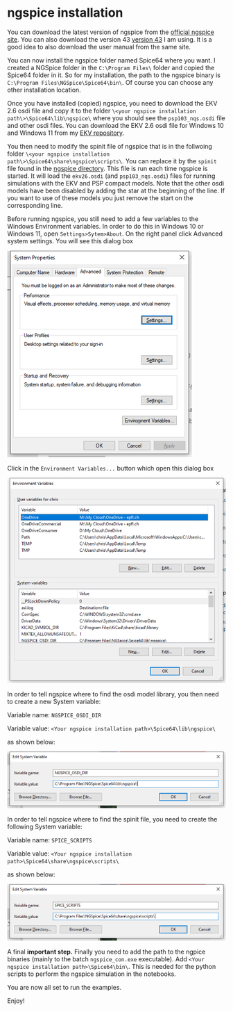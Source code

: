 # ngspice installation

You can download the latest version of ngspice from the [official ngspice site](https://sourceforge.net/projects/ngspice/files/ng-spice-rework/44.2/). You can also download the version 43 [version 43](https://sourceforge.net/projects/ngspice/files/ng-spice-rework/old-releases/43/) I am using. It is a good idea to also download the user manual from the same site.

You can now install the ngspice folder named Spice64 where you want. I created a NGSpice folder in the `C:\Program Files\` folder and copied the Spice64 folder in it. So for my installation, the path to the ngspice binary is `C:\Program Files\NGSpice\Spice64\bin\`. Of course you can choose any other installation location.

Once you have installed (copied) ngspice, you need to download the EKV 2.6 osdi file and copy it to the folder `\<your ngspice installation path\>\Spice64\lib\ngspice\` where you should see the `psp103_nqs.osdi` file and other osdi files. You can download the EKV 2.6 osdi file for Windows 10 and Windows 11 from my [EKV repository](https://github.com/chrisenz/EKV/tree/main/EKV2.6/va/code).

You then need to modify the spinit file of ngspice that is in the follwoing folder `\<your ngspice installation path\>\Spice64\share\ngspice\scripts\`. You can replace it by the `spinit` file found in the [ngspice directory](https://github.com/chrisenz/sEKV-Design-in-IHP-SG13G2/tree/main/ngspice). This file is run each time ngspice is started. It will load the `ekv26.osdi` (and `psp103_nqs.osdi`) files for running simulations with the EKV and PSP compact models. Note that the other osdi models have been disabled by adding the star at the beginning of the line. If you want to use of these models you just remove the start on the corresponding line.

Before running ngspice, you still need to add a few variables to the Windows Environment variables. In order to do this in Windows 10 or Windows 11, open `Settings>Sytem>About`. On the right panel click Advanced system settings. You will see this dialog box

![System properties.](/img/system_properties.png)

Click in the `Environment Variables...` button which open this dialog box

![Environment variables.](/img/environment_variables.png)

In order to tell ngspice where to find the osdi model library, you then need to create a new System variable:

Variable name: `NGSPICE_OSDI_DIR`

Variable value: `<Your ngspice installation path>\Spice64\lib\ngspice\`

as shown below:

![ngspice osdi dir.](/img/NGSPICE_OSDI_DIR.png)

In order to tell ngspice where to find the spinit file, you need to create the following System variable:

Variable name: `SPICE_SCRIPTS`

Variable value: `<Your ngspice installation path>\Spice64\share\ngspice\scripts\`

as shown below:

![ngspice osdi dirspice scripts.](/img/SPICE_SCRIPTS.png)

A final **important step.** Finally you need to add the path to the ngpice binaries (mainly to the batch `ngspice_con.exe` executable). Add `<Your ngspice installation path>\Spice64\bin\`. This is needed for the python scripts to perform the ngspice simulation in the notebooks.

You are now all set to run the examples.

Enjoy!
